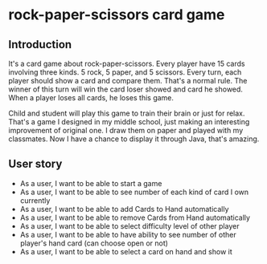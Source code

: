 # rock-paper-scissors card game

## Introduction
It's a card game about rock-paper-scissors. Every player have 15 cards involving three kinds.
5 rock, 5 paper, and 5 scissors.
Every turn, each player should show a card and compare them.
That's a normal rule.
The winner of this turn will win the card loser showed and card he showed.
When a player loses all cards, he loses this game.

Child and student will play this game to train their brain or just for relax.
That's a game I designed in my middle school,
just making an interesting improvement of original one. 
I draw them on paper and played with my classmates.
Now I have a chance to display it through Java,
that's amazing.   

## User story
- As a user, I want to be able to start a game
- As a user, I want to be able to see number of each kind of card I own currently
- As a user, I want to be able to add Cards to Hand automatically
- As a user, I want to be able to remove Cards from Hand automatically
- As a user, I want to be able to select difficulty level of other player
- As a user, I want to be able to have ability to see number of other player's hand card (can choose open or not)
- As a user, I want to be able to select a card on hand and show it